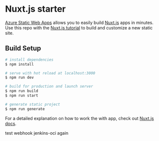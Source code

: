 # Nuxt.js starter

[Azure Static Web Apps](https://docs.microsoft.com/azure/static-web-apps/overview) allows you to easily build [Nuxt.js](https://nuxtjs.org/) apps in minutes. Use this repo with the [Nuxt.js tutorial](https://docs.microsoft.com/azure/static-web-apps/deploy-nuxtjs) to build and customize a new static site.


## Build Setup

```bash
# install dependencies
$ npm install

# serve with hot reload at localhost:3000
$ npm run dev

# build for production and launch server
$ npm run build
$ npm run start

# generate static project
$ npm run generate
```
For a detailed explanation on how to work the with app, check out [Nuxt.js docs](https://nuxtjs.org).

test webhook jenkins-oci again
